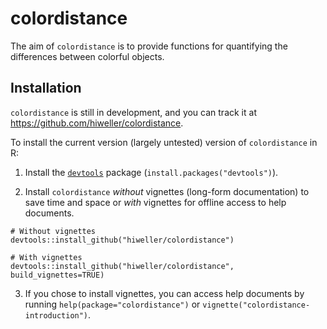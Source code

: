 # colordistance

The aim of `colordistance` is to provide functions for quantifying the differences between colorful objects.

## Installation

`colordistance` is still in development, and you can track it at https://github.com/hiweller/colordistance. 

To install the current version (largely untested) version of `colordistance` in R:

1. Install the [`devtools`](https://github.com/hadley/devtools) package (`install.packages("devtools")`).

2. Install `colordistance` *without* vignettes (long-form documentation) to save time and space or *with* vignettes for offline access to help documents.

  ```{r}
  # Without vignettes
  devtools::install_github("hiweller/colordistance")
  
  # With vignettes
  devtools::install_github("hiweller/colordistance", build_vignettes=TRUE)
  ```
 3. If you chose to install vignettes, you can access help documents by running `help(package="colordistance")` or `vignette("colordistance-introduction")`.

